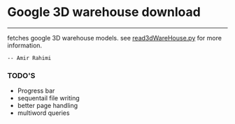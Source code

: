 # Google 3D warehouse download

---

fetches google 3D warehouse models.
see [read3dWareHouse.py](https://github.com/AmirooR/sketchup-downlad/blob/master/read3dWareHouse.py) for more information.

	-- Amir Rahimi

### TODO'S

* Progress bar
* sequentail file writing
* better page handling
* multiword queries
